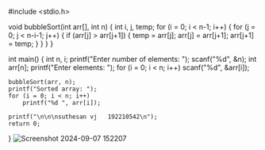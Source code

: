 #include <stdio.h>

void bubbleSort(int arr[], int n) {
    int i, j, temp;
    for (i = 0; i < n-1; i++) {
        for (j = 0; j < n-i-1; j++) {
            if (arr[j] > arr[j+1]) {
                temp = arr[j];
                arr[j] = arr[j+1];
                arr[j+1] = temp;
            }
        }
    }
}

int main() {
    int n, i;
    printf("Enter number of elements: ");
    scanf("%d", &n);
    int arr[n];
    printf("Enter elements: ");
    for (i = 0; i < n; i++)
        scanf("%d", &arr[i]);

    bubbleSort(arr, n);
    printf("Sorted array: ");
    for (i = 0; i < n; i++)
        printf("%d ", arr[i]);

    printf("\n\n\nsuthesan vj   192210542\n");
    return 0;
}
![Screenshot 2024-09-07 152207](https://github.com/user-attachments/assets/d9b0f1b9-7371-4fe3-a0b4-51d316222812)
